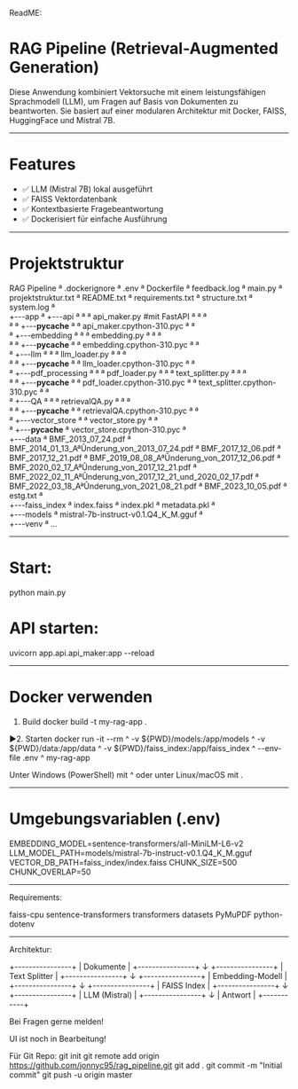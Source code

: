 ReadME: 
# RAG Pipeline (Retrieval-Augmented Generation)

Diese Anwendung kombiniert Vektorsuche mit einem leistungsfähigen Sprachmodell (LLM), um Fragen auf Basis von Dokumenten zu beantworten. Sie basiert auf einer modularen Architektur mit Docker, FAISS, HuggingFace und Mistral 7B.

---------------------------------

# Features

- ✅ LLM (Mistral 7B) lokal ausgeführt
- ✅ FAISS Vektordatenbank
- ✅ Kontextbasierte Fragebeantwortung
- ✅ Dockerisiert für einfache Ausführung

---------------------------------

# Projektstruktur
RAG Pipeline
ª   .dockerignore
ª   .env
ª   Dockerfile
ª   feedback.log
ª   main.py
ª   projektstruktur.txt
ª   README.txt
ª   requirements.txt
ª   structure.txt
ª   system.log
ª   
+---app
ª   +---api
ª   ª   ª   api_maker.py #mit FastAPI
ª   ª   ª   
ª   ª   +---__pycache__
ª   ª           api_maker.cpython-310.pyc
ª   ª           
ª   +---embedding
ª   ª   ª   embedding.py
ª   ª   ª   
ª   ª   +---__pycache__
ª   ª           embedding.cpython-310.pyc
ª   ª           
ª   +---llm
ª   ª   ª   llm_loader.py
ª   ª   ª   
ª   ª   +---__pycache__
ª   ª           llm_loader.cpython-310.pyc
ª   ª           
ª   +---pdf_processing
ª   ª   ª   pdf_loader.py
ª   ª   ª   text_splitter.py
ª   ª   ª   
ª   ª   +---__pycache__
ª   ª           pdf_loader.cpython-310.pyc
ª   ª           text_splitter.cpython-310.pyc
ª   ª           
ª   +---QA
ª   ª   ª   retrievalQA.py
ª   ª   ª   
ª   ª   +---__pycache__
ª   ª           retrievalQA.cpython-310.pyc
ª   ª           
ª   +---vector_store
ª       ª   vector_store.py
ª       ª   
ª       +---__pycache__
ª               vector_store.cpython-310.pyc
ª               
+---data
ª       BMF_2013_07_24.pdf
ª       BMF_2014_01_13_AªÛnderung_von_2013_07_24.pdf
ª       BMF_2017_12_06.pdf
ª       BMF_2017_12_21.pdf
ª       BMF_2019_08_08_AªÛnderung_von_2017_12_06.pdf
ª       BMF_2020_02_17_AªÛnderung_von_2017_12_21.pdf
ª       BMF_2022_02_11_AªÛnderung_von_2017_12_21_und_2020_02_17.pdf
ª       BMF_2022_03_18_AªÛnderung_von_2021_08_21.pdf
ª       BMF_2023_10_05.pdf
ª       estg.txt
ª       
+---faiss_index
ª       index.faiss
ª       index.pkl
ª       metadata.pkl
ª       
+---models
ª       mistral-7b-instruct-v0.1.Q4_K_M.gguf
ª       
+---venv
    ª  ...


---------------------------------
# Start:
python main.py

# API starten:
uvicorn app.api.api_maker:app --reload


---------------------------------
# Docker verwenden

1. Build
docker build -t my-rag-app .

▶2. Starten
docker run -it --rm ^
  -v ${PWD}/models:/app/models ^
  -v ${PWD}/data:/app/data ^
  -v ${PWD}/faiss_index:/app/faiss_index ^
  --env-file .env ^
  my-rag-app

Unter Windows (PowerShell) mit ^ oder unter Linux/macOS mit \.

---------------------------------

# Umgebungsvariablen (.env)

EMBEDDING_MODEL=sentence-transformers/all-MiniLM-L6-v2
LLM_MODEL_PATH=models/mistral-7b-instruct-v0.1.Q4_K_M.gguf
VECTOR_DB_PATH=faiss_index/index.faiss
CHUNK_SIZE=500
CHUNK_OVERLAP=50

---------------------------------

Requirements: 

faiss-cpu
sentence-transformers
transformers
datasets
PyMuPDF
python-dotenv

---------------------------------

Architektur:

+----------------+
|  Dokumente     |
+----------------+
        ↓
+----------------+
|  Text Splitter |
+----------------+
        ↓
+----------------+
| Embedding-Modell |
+----------------+
        ↓
+----------------+
| FAISS Index   |
+----------------+
        ↓
+----------------+
|  LLM (Mistral) |
+----------------+
        ↓
|  Antwort  |
+-----------+


Bei Fragen gerne melden!

UI ist noch in Bearbeitung!

Für Git Repo:
git init
git remote add origin https://github.com/jonnyc95/rag_pipeline.git
git add .
git commit -m "Initial commit"
git push -u origin master

